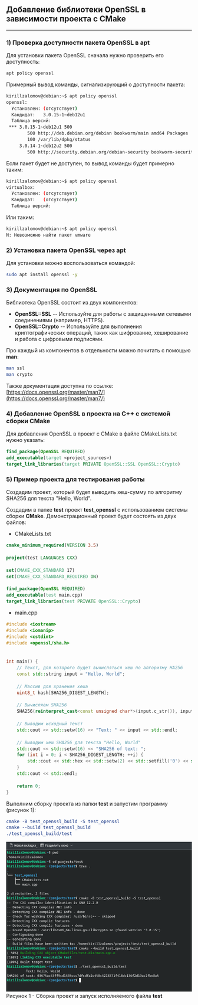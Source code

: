 ## Добавление библиотеки OpenSSL в зависимости проекта с CMake  

---

### 1) Проверка доступности пакета OpenSSL в apt

Для установки пакета OpenSSL сначала нужно проверить его доступность:

```sh
apt policy openssl
```

Примерный вывод команды, сигнализирующий о доступности пакета:

```sh
kirillzalomov@debian:~$ apt policy openssl
openssl:
  Установлен: (отсутствует)
  Кандидат:   3.0.15-1~deb12u1
  Таблица версий:
 *** 3.0.15-1~deb12u1 500
        500 http://deb.debian.org/debian bookworm/main amd64 Packages
        100 /var/lib/dpkg/status
     3.0.14-1~deb12u2 500
        500 http://security.debian.org/debian-security bookworm-security/main amd64 Packages

```

Если пакет будет не доступен, то вывод команды будет примерно таким:

```sh
kirillzalomov@debian:~$ apt policy openssl
virtualbox:
  Установлен: (отсутствует)
  Кандидат:   (отсутствует)
  Таблица версий:
```

Или таким:

```sh
kirillzalomov@debian:~$ apt policy openssl
N: Невозможно найти пакет vmware
```

### 2) Установка пакета OpenSSL через apt  

Для установки можно воспользоваться командой:

```sh
sudo apt install openssl -y
```

### 3) Документация по OpenSSL  

Библиотека OpenSSL состоит из двух компонентов:  
* __OpenSSL::SSL__ -- Используйте для работы с защищенными сетевыми соединениями (например, HTTPS).  
* __OpenSSL::Crypto__ -- Используйте для выполнения криптографических операций, таких как шифрование, хеширование и работа с цифровыми подписями.  

Про каждый из компонентов в отдельности можно почитать с помощью __man__:

```sh
man ssl
man crypto
```

Также документация доступна по ссылке: [https://docs.openssl.org/master/man7/](https://docs.openssl.org/master/man7/)

### 4) Добавление OpenSSL в проекта на C++ с системой сборки CMake  

Для добавления OpenSSL в проект с CMake в файле CMakeLists.txt нужно указать:  

```cmake
find_package(OpenSSL REQUIRED)
add_executable(target <project_sources>)
target_link_libraries(target PRIVATE OpenSSL::SSL OpenSSL::Crypto)
```

### 5) Пример проекта для тестирования работы  

Создадим проект, который будет выводить хеш-сумму по алгоритму SHA256 для текста "Hello, World".  

Создадим в папке __test__ проект __test_openssl__ c использованием системы сборки __CMake__. Демонстрационный проект будет состоять из двух файлов:  

* CMakeLists.txt

```cmake
cmake_minimum_required(VERSION 3.5)

project(test LANGUAGES CXX)

set(CMAKE_CXX_STANDARD 17)
set(CMAKE_CXX_STANDARD_REQUIRED ON)

find_package(OpenSSL REQUIRED)
add_executable(test main.cpp)
target_link_libraries(test PRIVATE OpenSSL::Crypto)
```

* main.cpp

```cpp
#include <iostream>
#include <iomanip>
#include <cstdint>
#include <openssl/sha.h>


int main() {
    // Текст, для которого будет вычисляться хеш по алгоритму HA256
    const std::string input = "Hello, World";

    // Массив для хранения хеша
    uint8_t hash[SHA256_DIGEST_LENGTH];

    // Вычисляем SHA256
    SHA256(reinterpret_cast<const unsigned char*>(input.c_str()), input.size(), hash);

    // Выводим исходный текст
    std::cout << std::setw(16) << "Text: " << input << std::endl;

    // Выводим хеш SHA256 для текста "Hello, World"
    std::cout << std::setw(16) << "SHA256 of text: ";
    for (int i = 0; i < SHA256_DIGEST_LENGTH; ++i) {
        std::cout << std::hex << std::setw(2) << std::setfill('0') << static_cast<int>(hash[i]);
    }
    std::cout << std::endl;

    return 0;
}
```

Выполним сборку проекта из папки __test__ и запустим программу (рисунок 1):

```cmake
cmake -B test_openssl_build -S test_openssl
cmake --build test_openssl_build
./test_openssl_build/test
```

![Сборка проект и запуск исполняемого файла __test__](images/1.png)
Рисунок 1 - Сборка проект и запуск исполняемого файла __test__  
<br>  
